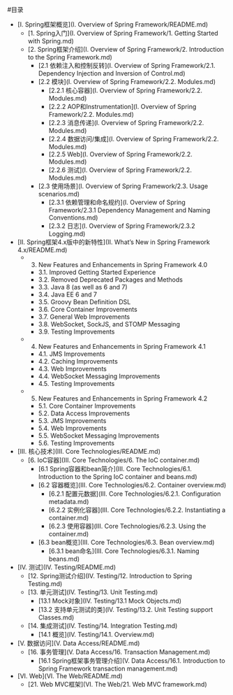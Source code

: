 #目录

* [I. Spring框架概览](I. Overview of Spring Framework/README.md)
  * [1. Spring入门](I. Overview of Spring Framework/1. Getting Started with Spring.md)
  * [2. Spring框架介绍](I. Overview of Spring Framework/2. Introduction to the Spring Framework.md)
    * [2.1 依赖注入和控制反转](I. Overview of Spring Framework/2.1. Dependency Injection and Inversion of Control.md)
    * [2.2 模块](I. Overview of Spring Framework/2.2. Modules.md)
      * [2.2.1 核心容器](I. Overview of Spring Framework/2.2. Modules.md)
      * [2.2.2 AOP和Instrumentation](I. Overview of Spring Framework/2.2. Modules.md)
      * [2.2.3 消息传递](I. Overview of Spring Framework/2.2. Modules.md)
      * [2.2.4 数据访问/集成](I. Overview of Spring Framework/2.2. Modules.md)
      * [2.2.5 Web](I. Overview of Spring Framework/2.2. Modules.md)
      * [2.2.6 测试](I. Overview of Spring Framework/2.2. Modules.md)
    * [2.3 使用场景](I. Overview of Spring Framework/2.3. Usage scenarios.md)
      * [2.3.1 依赖管理和命名规约](I. Overview of Spring Framework/2.3.1 Dependency Management and Naming Conventions.md)
      * [2.3.2 日志](I. Overview of Spring Framework/2.3.2 Logging.md)
* [II. Spring框架4.x版中的新特性](II. What’s New in Spring Framework 4.x/README.md)
  * 3. New Features and Enhancements in Spring Framework 4.0
    * 3.1. Improved Getting Started Experience
    * 3.2. Removed Deprecated Packages and Methods
    * 3.3. Java 8 (as well as 6 and 7)
    * 3.4. Java EE 6 and 7
    * 3.5. Groovy Bean Definition DSL
    * 3.6. Core Container Improvements
    * 3.7. General Web Improvements
    * 3.8. WebSocket, SockJS, and STOMP Messaging
    * 3.9. Testing Improvements
  * 4. New Features and Enhancements in Spring Framework 4.1
    * 4.1. JMS Improvements
    * 4.2. Caching Improvements
    * 4.3. Web Improvements
    * 4.4. WebSocket Messaging Improvements
    * 4.5. Testing Improvements
  * 5. New Features and Enhancements in Spring Framework 4.2
    * 5.1. Core Container Improvements
    * 5.2. Data Access Improvements
    * 5.3. JMS Improvements
    * 5.4. Web Improvements
    * 5.5. WebSocket Messaging Improvements
    * 5.6. Testing Improvements
* [III. 核心技术](III. Core Technologies/README.md)
  * [6. IoC容器](III. Core Technologies/6. The IoC container.md)
    * [6.1 Spring容器和bean简介](III. Core Technologies/6.1. Introduction to the Spring IoC container and beans.md)
    * [6.2 容器概览](III. Core Technologies/6.2. Container overview.md)
      * [6.2.1 配置元数据](III. Core Technologies/6.2.1. Configuration metadata.md)
      * [6.2.2 实例化容器](III. Core Technologies/6.2.2. Instantiating a container.md)
      * [6.2.3 使用容器](III. Core Technologies/6.2.3. Using the container.md)
    * [6.3 bean概览](III. Core Technologies/6.3. Bean overview.md)
      * [6.3.1 bean命名](III. Core Technologies/6.3.1. Naming beans.md)
* [IV. 测试](IV. Testing/README.md)
  * [12. Spring测试介绍](IV. Testing/12. Introduction to Spring Testing.md)
  * [13. 单元测试](IV. Testing/13. Unit Testing.md)
    * [13.1 Mock对象](IV. Testing/13.1 Mock Objects.md)
    * [13.2 支持单元测试的类](IV. Testing/13.2. Unit Testing support Classes.md)
  * [14. 集成测试](IV. Testing/14. Integration Testing.md)
    * [14.1 概览](IV. Testing/14.1. Overview.md)
* [V. 数据访问](V. Data Access/README.md)
  * [16. 事务管理](V. Data Access/16. Transaction Management.md)
    * [16.1 Spring框架事务管理介绍](V. Data Access/16.1. Introduction to Spring Framework transaction management.md)
* [VI. Web](VI. The Web/README.md)
  * [21. Web MVC框架](VI. The Web/21. Web MVC framework.md)
